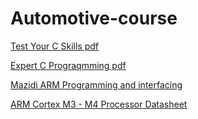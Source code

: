 # Automotive-course
[Test Your C Skills pdf](http://www.sitesbay.com/Download/c/test-your-c-skill.pdf)

[Expert C Prograqmming pdf](https://drive.google.com/drive/folders/0B7RmoZAlTOGPd3dvSjQ0TWVXRDQ)

[Mazidi ARM Programming and interfacing](https://drive.google.com/drive/folders/0B7RmoZAlTOGPZTFHN2pjdi1QdTA)

[ARM Cortex M3 - M4 Processor Datasheet](https://drive.google.com/drive/folders/0B7RmoZAlTOGPZTFHN2pjdi1QdTA)
